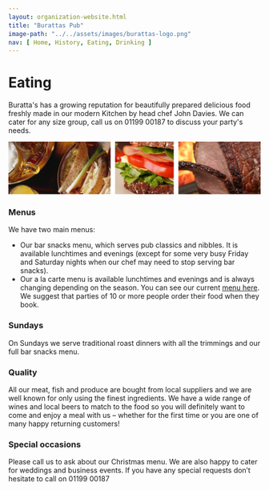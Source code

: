 ```yaml
---
layout: organization-website.html
title: "Burattas Pub"
image-path: "../../assets/images/burattas-logo.png"
nav: [ Home, History, Eating, Drinking ]
---
```


# Eating

Buratta's has a growing reputation for beautifully prepared delicious food freshly made in our modern Kitchen by head chef John Davies. We can cater for any size group, call us on 01199 00187 to discuss your party's needs.

![](../../assets/images/burattas-eating.png)

### Menus

We have two main menus:

*   Our bar snacks menu, which serves pub classics and nibbles. It is available lunchtimes and evenings (except for some very busy Friday and Saturday nights when our chef may need to stop serving bar snacks).
*   Our a la carte menu is available lunchtimes and evenings and is always changing depending on the season. You can see our current [menu here](#). We suggest that parties of 10 or more people order their food when they book.

### Sundays

On Sundays we serve traditional roast dinners with all the trimmings and our full bar snacks menu.

### Quality

All our meat, fish and produce are bought from local suppliers and we are well known for only using the finest ingredients. We have a wide range of wines and local beers to match to the food so you will definitely want to come and enjoy a meal with us – whether for the first time or you are one of many happy returning customers!

### Special occasions

Please call us to ask about our Christmas menu. We are also happy to cater for weddings and business events. If you have any special requests don’t hesitate to call on 01199 00187


